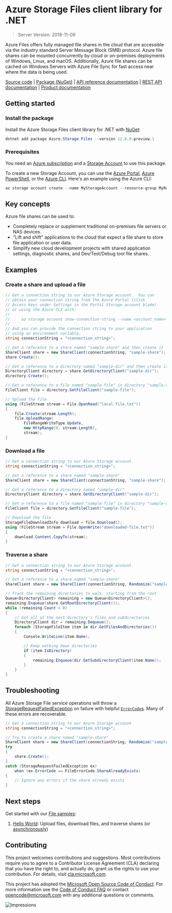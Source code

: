 # Azure Storage Files client library for .NET

> Server Version: 2018-11-09

Azure Files offers fully managed file shares in the cloud that are accessible
via the industry standard Server Message Block (SMB) protocol. Azure file
shares can be mounted concurrently by cloud or on-premises deployments of
Windows, Linux, and macOS. Additionally, Azure file shares can be cached on
Windows Servers with Azure File Sync for fast access near where the data is
being used.

[Source code][source] | [Package (NuGet)][package] | [API reference documentation][docs] | [REST API documentation][rest_docs] | [Product documentation][product_docs]

## Getting started

### Install the package

Install the Azure Storage Files client library for .NET with [NuGet][nuget]:

```Powershell
dotnet add package Azure.Storage.Files --version 12.0.0-preview.1
```

### Prerequisites

You need an [Azure subscription][azure_sub] and a
[Storage Account][storage_account_docs] to use this package.

To create a new Storage Account, you can use the [Azure Portal][storage_account_create_portal],
[Azure PowerShell][storage_account_create_ps], or the [Azure CLI][storage_account_create_cli].
Here's an example using the Azure CLI:

```Powershell
az storage account create --name MyStorageAccount --resource-group MyResourceGroup --location westus --sku Standard_LRS
```

## Key concepts

Azure file shares can be used to:

- Completely replace or supplement traditional on-premises file servers or NAS devices.
- "Lift and shift" applications to the cloud that expect a file share to store file application or user data.
- Simplify new cloud development projects with shared application settings, diagnostic shares, and Dev/Test/Debug tool file shares.

## Examples

### Create a share and upload a file

```c#
// Get a connection string to our Azure Storage account.  You can
// obtain your connection string from the Azure Portal (click
// Access Keys under Settings in the Portal Storage account blade)
// or using the Azure CLI with:
//
//     az storage account show-connection-string --name <account_name> --resource-group <resource_group>
//
// And you can provide the connection string to your application
// using an environment variable.
string connectionString = "<connection_string>";

// Get a reference to a share named "sample-share" and then create it
ShareClient share = new ShareClient(connectionString, "sample-share");
share.Create();

// Get a reference to a directory named "sample-dir" and then create it
DirectoryClient directory = share.GetDirectoryClient("sample-dir");
directory.Create();

// Get a reference to a file named "sample-file" in directory "sample-dir"
FileClient file = directory.GetFileClient("sample-file");

// Upload the file
using (FileStream stream = File.OpenRead("local-file.txt"))
{
    file.Create(stream.Length);
    file.UploadRange(
        FileRangeWriteType.Update,
        new HttpRange(0, stream.Length),
        stream);
}
```

### Download a file

```c#
// Get a connection string to our Azure Storage account.
string connectionString = "<connection_string>";

// Get a reference to a share named "sample-share"
ShareClient share = new ShareClient(connectionString, "sample-share");

// Get a reference to a directory named "sample-dir"
DirectoryClient directory = share.GetDirectoryClient("sample-dir");

// Get a reference to a file named "sample-file" in directory "sample-dir"
FileClient file = directory.GetFileClient("sample-file");

// Download the file
StorageFileDownloadInfo download = file.Download();
using (FileStream stream = File.OpenWrite("downloaded-file.txt"))
{
    download.Content.CopyTo(stream);
}
```

### Traverse a share

```c#
// Get a connection string to our Azure Storage account.
string connectionString = "<connection_string>";

// Get a reference to a share named "sample-share"
ShareClient share = new ShareClient(connectionString, Randomize("sample-share"));

// Track the remaining directories to walk, starting from the root
Queue<DirectoryClient> remaining = new Queue<DirectoryClient>();
remaining.Enqueue(share.GetRootDirectoryClient());
while (remaining.Count > 0)
{
    // Get all of the next directory's files and subdirectories
    DirectoryClient dir = remaining.Dequeue();
    foreach (StorageFileItem item in dir.GetFilesAndDirectories())
    {
        Console.WriteLine(item.Name);

        // Keep walking down directories
        if (item.IsDirectory)
        {
            remaining.Enqueue(dir.GetSubdirectoryClient(item.Name));
        }
    }
}
```

## Troubleshooting

All Azure Storage File service operations will throw a
[StorageRequestFailedException][StorageRequestFailedException] on failure with
helpful [`ErrorCode`s][error_codes].  Many of these errors are recoverable.

```c#
// Get a connection string to our Azure Storage account
string connectionString = "<connection_string>";

// Try to create a share named "sample-share"
ShareClient share = new ShareClient(connectionString, Randomize("sample-share"));
try
{
    share.Create();
}
catch (StorageRequestFailedException ex)
    when (ex.ErrorCode == FileErrorCode.ShareAlreadyExists)
{
    // Ignore any errors if the share already exists
}
```

## Next steps

Get started with our [File samples][samples]:

1. [Hello World](samples/Sample01a_HelloWorld.cs): Upload files, download files, and traverse shares (or [asynchronously](samples/Sample01b_HelloWorldAsync.cs))

## Contributing

This project welcomes contributions and suggestions.  Most contributions require
you to agree to a Contributor License Agreement (CLA) declaring that you have
the right to, and actually do, grant us the rights to use your contribution. For
details, visit [cla.microsoft.com][cla].

This project has adopted the [Microsoft Open Source Code of Conduct][coc].
For more information see the [Code of Conduct FAQ][coc_faq]
or contact [opencode@microsoft.com][coc_contact] with any
additional questions or comments.

![Impressions](https://azure-sdk-impressions.azurewebsites.net/api/impressions/azure-sdk-for-net%2Fsdk%2Fstorage%2FAzure.Storage.Files%2FREADME.png)

<!-- LINKS -->
[source]: https://github.com/Azure/azure-sdk-for-net/tree/master/sdk/storage/Azure.Storage.Files/src
[package]: https://www.nuget.org/packages/Azure.Storage.Files/
[docs]: https://azure.github.io/azure-sdk-for-net/api/Storage/Azure.Storage.Files.html
[rest_docs]: https://docs.microsoft.com/en-us/rest/api/storageservices/file-service-rest-api
[product_docs]: https://docs.microsoft.com/en-us/azure/storage/files/storage-files-introduction
[nuget]: https://www.nuget.org/
[storage_account_docs]: https://docs.microsoft.com/en-us/azure/storage/common/storage-account-overview
[storage_account_create_ps]: https://docs.microsoft.com/en-us/azure/storage/common/storage-quickstart-create-account?tabs=azure-powershell
[storage_account_create_cli]: https://docs.microsoft.com/en-us/azure/storage/common/storage-quickstart-create-account?tabs=azure-cli
[storage_account_create_portal]: https://docs.microsoft.com/en-us/azure/storage/common/storage-quickstart-create-account?tabs=azure-portal
[azure_cli]: https://docs.microsoft.com/cli/azure
[azure_sub]: https://azure.microsoft.com/free/
[StorageRequestFailedException]: https://github.com/Azure/azure-sdk-for-net/tree/master/sdk/storage/Azure.Storage.Common/src/StorageRequestFailedException.cs
[error_codes]: https://docs.microsoft.com/en-us/rest/api/storageservices/file-service-error-codes
[samples]: tests/Samples/
[cla]: https://cla.microsoft.com
[coc]: https://opensource.microsoft.com/codeofconduct/
[coc_faq]: https://opensource.microsoft.com/codeofconduct/faq/
[coc_contact]: mailto:opencode@microsoft.com
